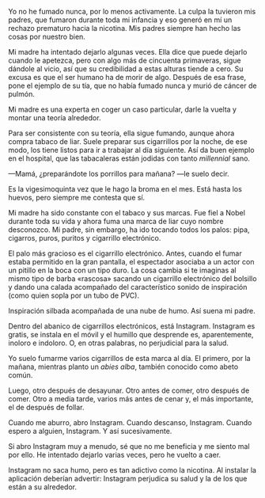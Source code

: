 Yo no he fumado nunca, por lo menos activamente. La culpa la tuvieron mis padres, que fumaron durante toda mi infancia y eso generó en mí un rechazo prematuro hacia la nicotina. Mis padres siempre han hecho las cosas por nuestro bien.

Mi madre ha intentado dejarlo algunas veces. Ella dice que puede dejarlo cuando le apetezca, pero con algo más de cincuenta primaveras, sigue dándole al vicio, así que su credibilidad a estas alturas tiende a cero. Su excusa es que el ser humano ha de morir de algo. Después de esa frase, pone el ejemplo de su tía, que no había fumado nunca y murió de cáncer de pulmón.

Mi madre es una experta en coger un caso particular, darle la vuelta y montar una teoría alrededor.

Para ser consistente con su teoría, ella sigue fumando, aunque ahora compra tabaco de liar. Suele preparar sus cigarrillos por la noche, de ese modo, los tiene listos para ir a trabajar al día siguiente. Así da buen ejemplo en el hospital, que las tabacaleras están jodidas con tanto *millennial* sano. 

—Mamá, ¿preparándote los porrillos para mañana? —le suelo decir.

Es la vigesimoquinta vez que le hago la broma en el mes. Está hasta los huevos, pero siempre me contesta que sí. 

Mi madre ha sido constante con el tabaco y sus marcas. Fue fiel a Nobel durante toda su vida y ahora fuma una marca de liar cuyo nombre desconozco. Mi padre, sin embargo, ha ido tocando todos los palos: pipa, cigarros, puros, puritos y cigarrillo electrónico.

El palo más gracioso es el cigarrillo electrónico. Antes, cuando el fumar estaba permitido en la gran pantalla, el espectador asociaba a un actor con un pitillo en la boca con un tipo duro. La cosa cambia si te imaginas al mismo tipo de barba «rascosa» sacando un cigarrillo electrónico del bolsillo y dando una calada acompañado del característico sonido de inspiración (como quien sopla por un tubo de PVC). 

Inspiración silbada acompañada de una nube de humo. Así suena mi padre.

Dentro del abanico de cigarrillos electrónicos, está Instagram. Instagram es gratis, se instala en el móvil y el humillo que desprende es, aparentemente, inoloro e indoloro. O, en otras palabras, no perjudicial para la salud.

Yo suelo fumarme varios cigarrillos de esta marca al día. El primero, por la mañana, mientras planto un *abies alba*, también conocido como abeto común.

Luego, otro después de desayunar. Otro antes de comer, otro después de comer. Otro a media tarde, varios más antes de cenar y, el más importante, el de después de follar. 

Cuando me aburro, abro Instagram. Cuando descanso, Instagram. Cuando espero a alguien, Instagram. Y así sucesivamente. 

Si abro Instagram muy a menudo, sé que no me beneficia y me siento mal por ello. He intentado dejarlo varias veces, pero he vuelto a caer. 

Instagram no saca humo, pero es tan adictivo como la nicotina. Al instalar la aplicación deberían advertir: Instagram perjudica su salud y la de los que están a su alrededor.